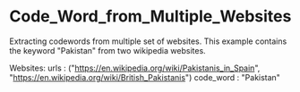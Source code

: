 # Code_Word_from_Multiple_Websites
Extracting codewords from multiple set of websites. This example contains the keyword "Pakistan"  from two wikipedia websites.

Websites:
urls : ("https://en.wikipedia.org/wiki/Pakistanis_in_Spain", "https://en.wikipedia.org/wiki/British_Pakistanis")
code_word : "Pakistan"
